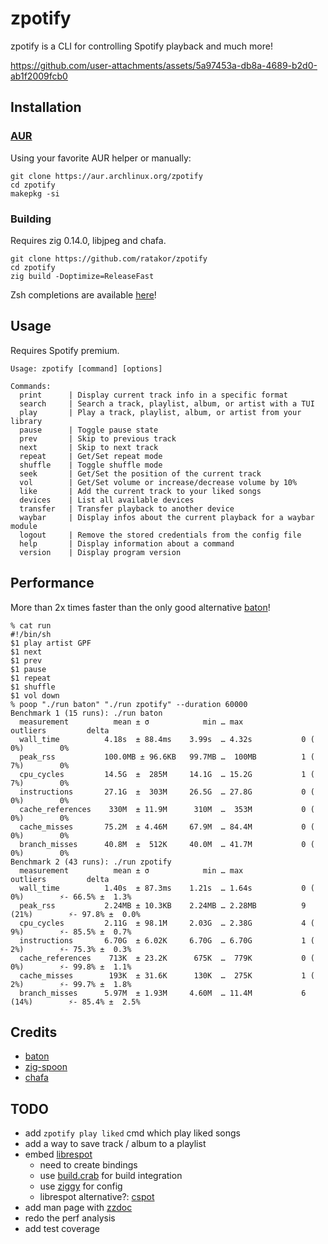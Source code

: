 # zpotify
zpotify is a CLI for controlling Spotify playback and much more!

https://github.com/user-attachments/assets/5a97453a-db8a-4689-b2d0-ab1f2009fcb0

## Installation

### [AUR](https://aur.archlinux.org/packages/zpotify)

Using your favorite AUR helper or manually:
```
git clone https://aur.archlinux.org/zpotify
cd zpotify
makepkg -si
```

### Building

Requires zig 0.14.0, libjpeg and chafa.
```
git clone https://github.com/ratakor/zpotify
cd zpotify
zig build -Doptimize=ReleaseFast
```
Zsh completions are available [here](_zpotify)!

## Usage
Requires Spotify premium.
```
Usage: zpotify [command] [options]

Commands:
  print      | Display current track info in a specific format
  search     | Search a track, playlist, album, or artist with a TUI
  play       | Play a track, playlist, album, or artist from your library
  pause      | Toggle pause state
  prev       | Skip to previous track
  next       | Skip to next track
  repeat     | Get/Set repeat mode
  shuffle    | Toggle shuffle mode
  seek       | Get/Set the position of the current track
  vol        | Get/Set volume or increase/decrease volume by 10%
  like       | Add the current track to your liked songs
  devices    | List all available devices
  transfer   | Transfer playback to another device
  waybar     | Display infos about the current playback for a waybar module
  logout     | Remove the stored credentials from the config file
  help       | Display information about a command
  version    | Display program version
```

## Performance

More than 2x times faster than the only good alternative [baton](https://github.com/joshuathompson/baton)!
```
% cat run
#!/bin/sh
$1 play artist GPF
$1 next
$1 prev
$1 pause
$1 repeat
$1 shuffle
$1 vol down
% poop "./run baton" "./run zpotify" --duration 60000
Benchmark 1 (15 runs): ./run baton
  measurement          mean ± σ            min … max           outliers         delta
  wall_time          4.18s  ± 88.4ms    3.99s  … 4.32s           0 ( 0%)        0%
  peak_rss           100.0MB ± 96.6KB   99.7MB …  100MB          1 ( 7%)        0%
  cpu_cycles         14.5G  ±  285M     14.1G  … 15.2G           1 ( 7%)        0%
  instructions       27.1G  ±  303M     26.5G  … 27.8G           0 ( 0%)        0%
  cache_references    330M  ± 11.9M      310M  …  353M           0 ( 0%)        0%
  cache_misses       75.2M  ± 4.46M     67.9M  … 84.4M           0 ( 0%)        0%
  branch_misses      40.8M  ±  512K     40.0M  … 41.7M           0 ( 0%)        0%
Benchmark 2 (43 runs): ./run zpotify
  measurement          mean ± σ            min … max           outliers         delta
  wall_time          1.40s  ± 87.3ms    1.21s  … 1.64s           0 ( 0%)        ⚡- 66.5% ±  1.3%
  peak_rss           2.24MB ± 10.3KB    2.24MB … 2.28MB          9 (21%)        ⚡- 97.8% ±  0.0%
  cpu_cycles         2.11G  ± 98.1M     2.03G  … 2.38G           4 ( 9%)        ⚡- 85.5% ±  0.7%
  instructions       6.70G  ± 6.02K     6.70G  … 6.70G           1 ( 2%)        ⚡- 75.3% ±  0.3%
  cache_references    713K  ± 23.2K      675K  …  779K           0 ( 0%)        ⚡- 99.8% ±  1.1%
  cache_misses        193K  ± 31.6K      130K  …  275K           1 ( 2%)        ⚡- 99.7% ±  1.8%
  branch_misses      5.97M  ± 1.93M     4.60M  … 11.4M           6 (14%)        ⚡- 85.4% ±  2.5%
```

## Credits
- [baton](https://github.com/joshuathompson/baton)
- [zig-spoon](https://git.sr.ht/~leon_plickat/zig-spoon)
- [chafa](https://github.com/hpjansson/chafa)

## TODO
- add `zpotify play liked` cmd which play liked songs
- add a way to save track / album to a playlist
- embed [librespot](https://github.com/librespot-org/librespot)
  - need to create bindings
  - use [build.crab](https://github.com/akarpovskii/build.crab) for build integration
  - use [ziggy](https://github.com/kristoff-it/ziggy) for config
  - librespot alternative?: [cspot](https://github.com/feelfreelinux/cspot)
- add man page with [zzdoc](https://github.com/rockorager/zzdoc)
- redo the perf analysis
- add test coverage
